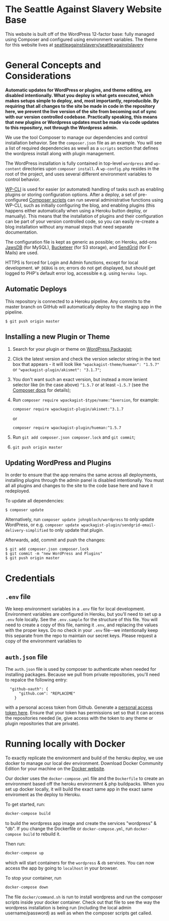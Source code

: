 # The Seattle Against Slavery Website Base

This website is built off of the WordPress 12-factor base: fully managed using Composer and configured using environment variables.
The theme for this website lives at [seattleagainstslavery/seattleagainstslavery](https://github.com/seattleagainstslavery/seattleagainstslavery)

# General Concepts and Considerations

 **Automatic updates for WordPress or plugins, and theme editing, are disabled intentionally. What you deploy is what gets executed, which makes setups simple to deploy, and, most importantly, reproducible. By requiring that all changes to the site be made in code in the repository here, we prevent the live version of the site from becoming out of sync with our version controlled codebase. Practically speaking, this means that new plugins or Wordpress updates must be made via code updates to this repository, not through the Wordpress admin.**

We use the tool Composer to manage our dependencies and control installation behavior. See the `composer.json` file as an example. You will see a list of required dependencies as wewll as a `scripts` section that defines the wordpress install along with plugin management. 

The WordPress installation is fully contained in top-level `wordpress` and `wp-content` directories upon `composer install`. A `wp-config.php` resides in the root of the project, and uses several different environment variables to control behavior. 

[WP-CLI](http://wp-cli.org) is used for easier (or automated) handling of tasks such as enabling plugins or storing configuration options. After a deploy, a set of pre-configured [Composer scripts](https://getcomposer.org/doc/articles/scripts.md) can run several administrative functions using WP-CLI, such as initially configuring the blog, and enabling plugins (this happens either automatically when using a Heroku button deploy, or manually). This means that the installation of plugins and their configuration can be part of your version controlled code, so you can easily re-create a blog installation without any manual steps that need separate documentation.

The configuration file is kept as generic as possible; on Heroku, add-ons [JawsDB](https://elements.heroku.com/addons/jawsdb) (for MySQL), [Bucketeer](https://elements.heroku.com/addons/bucketeer) (for S3 storage), and [SendGrid](https://elements.heroku.com/addons/sendgrid) (for E-Mails) are used.

HTTPS is forced for Login and Admin functions, except for local development. `WP_DEBUG` is on; errors do not get displayed, but should get logged to PHP's default error log, accessible e.g. using `heroku logs`.

## Automatic Deploys

This repository is connected to a Heroku pipeline. Any commits to the master branch on GitHub will automatically deploy to the staging app in the pipeline. 

```
$ git push origin master
```


## Installing a new Plugin or Theme

1. Search for your plugin or theme on [WordPress Packagist](http://wpackagist.org);
1. Click the latest version and check the version selector string in the text box that appears - it will look like `"wpackagist-theme/hueman": "1.5.7"` or `"wpackagist-plugin/akismet": "3.1.7"`;
1. You don't want such an exact version, but instead a more lenient selector like (in the case above) `^1.5.7` or at least `~1.5.7` (see the [Composer docs](https://getcomposer.org/doc/articles/versions.md#next-significant-release-operators) for details);
1. Run `composer require wpackagist-$type/name:^$version`, for example:

    ```
    composer require wpackagist-plugin/akismet:^3.1.7
    ```
    
    or
    
    ```
    composer require wpackagist-plugin/hueman:^1.5.7
    ```

1. Run `git add composer.json composer.lock` and `git commit`;
1. `git push origin master`

## Updating WordPress and Plugins

In order to ensure that the app remains the same across all deployments, installing plugins through the admin panel is disabled intentionally. You must all all plugins and changes to the site to the code base here and have it redeployed.

To update all dependencies:

```
$ composer update
```

Alternatively, run `composer update johnpbloch/wordpress` to only update WordPress, or e.g. `composer update wpackagist-plugin/sendgrid-email-delivery-simplified` to only update that plugin.

Afterwards, add, commit and push the changes:

```
$ git add composer.json composer.lock
$ git commit -m "new WordPress and Plugins"
$ git push origin master
```

# Credentials

## `.env` file

We keep environment variables in a `.env` file for local development. Environment variables are configured in Heroku, but you'll need to set up a `.env` fole locally. See the `.env.sample` for the structure of this file. You will need to create a copy of this file, naming it `.env`, and replacing the values with the proper keys. Do no check in your `.env` file--we intentionally keep this separate from the repo to maintain our secret keys.
Please request a copy of the environment variables to 

## `auth.json` file

The `auth.json` file is used by composer to authenticate when needed for installing packages. Because we pull from private repositories, you'll need to repalce the following entry:

```
  "github-oauth": {
      "github.com": "REPLACEME"
    }
```

with a personal access token from Github. Generate a [personal access token here](https://github.com/settings/tokens). Ensure that your token has permissions set so that it can access the repositories needed (ie, give access with the token to any theme or plugin repositories that are private).

# Running locally with Docker

To exactly replicate the environment and build of the heroku deploy, we use docker to manage our local dev environment. Download Docker Community Edition for your machine on the [Docker website](https://store.docker.com/search?type=edition&offering=community). 

Our docker uses the `docker-compose.yml` file and the `Dockerfile` to create an environment based off the heroku environment & php buildpacks. When you set up docker locally, it will build the exact same app in the exact same enviroment as the deploy to Heroku.

To get started, run: 

```bash
docker-compose build
```
to build the wordpress app image and create the services "wordpress" & "db". If you change the Dockerfile or `docker-compose.yml`, run `docker-compose build` to rebuild it.

Then run:

```bash
docker-compose up
```

which will start containers for the `wordpress` & `db` services. You can now access the app by going to `localhost` in your browser.

To stop your container, run 

```bash
docker-compose down
```

The file `docker/command.sh` is run to install wordpress and run the composer scripts inside your docker container. Check out that file to see the way the wordpress installation is being run (including the local admin username/password) as well as when the composer scripts get called.
